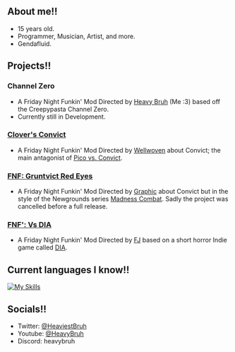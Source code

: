 ## About me‼️
- 15 years old.
- Programmer, Musician, Artist, and more.
- Gendafluid.

## Projects‼️
### Channel Zero
- A Friday Night Funkin' Mod Directed by [Heavy Bruh](https://x.com/HeaviestBruh) (Me :3) based off the Creepypasta Channel Zero.
- Currently still in Development.
  
### [Clover's Convict](https://gamejolt.com/games/clovers_convict/926105)
- A Friday Night Funkin' Mod Directed by [Wellwoven](https://x.com/selloutstreame1) about Convict; the main antagonist of [Pico vs. Convict](https://pico.wiki.gg/wiki/Pico_vs._Convict).

### [FNF: Gruntvict Red Eyes](https://gamebanana.com/mods/535370)
- A Friday Night Funkin' Mod Directed by [Graphic](https://x.com/graphicthereal) about Convict but in the style of the Newgrounds series [Madness Combat](https://www.newgrounds.com/portal/view/58182). Sadly the project was cancelled before a full release.

### [FNF': Vs DIA](https://gamebanana.com/mods/440407)
- A Friday Night Funkin' Mod Directed by [FJ](https://x.com/graphicthereal) based on a short horror Indie game called [DIA](https://vidas-salavejus.itch.io/dia).

## Current languages I know‼️
[![My Skills](https://skillicons.dev/icons?i=haxe,haxeflixel,lua,js,c,py,godot)](https://skillicons.dev)

## Socials‼️
- Twitter: [@HeaviestBruh](https://x.com/HeaviestBruh)
- Youtube: [@HeavyBruh](https://www.youtube.com/@HeavyBruh)
- Discord: heavybruh
